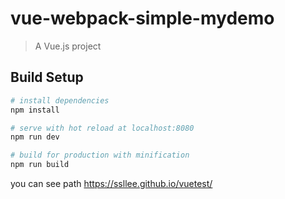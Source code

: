 # vue-webpack-simple-mydemo

> A Vue.js project

## Build Setup

``` bash
# install dependencies
npm install

# serve with hot reload at localhost:8080
npm run dev

# build for production with minification
npm run build
```

you can see path https://ssllee.github.io/vuetest/
